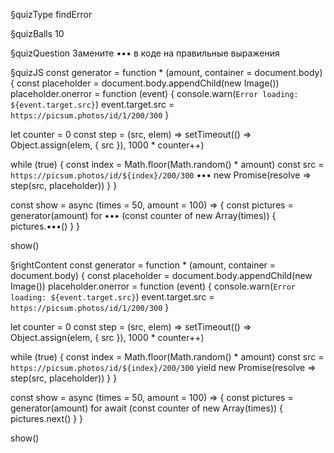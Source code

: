 §quizType
findError

§quizBalls
10

§quizQuestion
Замените ••• в коде на правильные выражения



§quizJS
const generator = function * (amount, container = document.body) {
  const placeholder = document.body.appendChild(new Image())
  placeholder.onerror = function (event) {
    console.warn(`Error loading: ${event.target.src}`)
    event.target.src = `https://picsum.photos/id/1/200/300`
  }

  let counter = 0
  const step = (src, elem) => setTimeout(() => Object.assign(elem, { src }), 1000 * counter++)

  while (true) {
    const index = Math.floor(Math.random() * amount)
    const src = `https://picsum.photos/id/${index}/200/300`
    ••• new Promise(resolve => step(src, placeholder))
  }
}

const show = async (times = 50, amount = 100) => {
  const pictures = generator(amount)
  for ••• (const counter of new Array(times)) {
    pictures.•••()
  }
}

show()



§rightContent
const generator = function * (amount, container = document.body) {
  const placeholder = document.body.appendChild(new Image())
  placeholder.onerror = function (event) {
    console.warn(`Error loading: ${event.target.src}`)
    event.target.src = `https://picsum.photos/id/1/200/300`
  }

  let counter = 0
  const step = (src, elem) => setTimeout(() => Object.assign(elem, { src }), 1000 * counter++)

  while (true) {
    const index = Math.floor(Math.random() * amount)
    const src = `https://picsum.photos/id/${index}/200/300`
    yield new Promise(resolve => step(src, placeholder))
  }
}

const show = async (times = 50, amount = 100) => {
  const pictures = generator(amount)
  for await (const counter of new Array(times)) {
    pictures.next()
  }
}

show()
